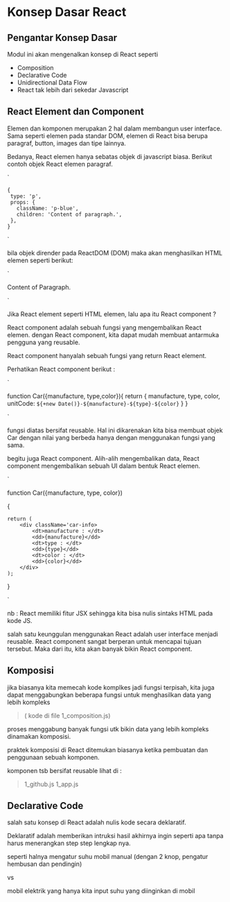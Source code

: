 # Konsep Dasar React

## Pengantar Konsep Dasar

Modul ini akan mengenalkan konsep di React seperti
* Composition
* Declarative Code
* Unidirectional Data Flow
* React tak lebih dari sekedar Javascript

## React Element dan Component

Elemen dan komponen merupakan 2 hal dalam membangun user interface.
Sama seperti elemen pada standar DOM, elemen di React bisa berupa paragraf, button, images dan tipe lainnya.

Bedanya, React elemen hanya sebatas objek di javascript biasa. Berikut contoh objek React elemen paragraf.

`

    {
     type: 'p',
     props: {
       className: 'p-blue',
       children: 'Content of paragraph.',
     },
    }

`

bila objek dirender pada ReactDOM (DOM) maka akan menghasilkan HTML elemen seperti berikut:

`

<p class='p-blue'>Content of Paragraph. </p>

`

Jika React element seperti HTML elemen, lalu apa itu React component ?

React component adalah sebuah fungsi yang mengembalikan React elemen. dengan React component, kita dapat mudah membuat antarmuka pengguna yang reusable.

React component hanyalah sebuah fungsi yang return React element.

Perhatikan React component berikut :

`


function Car({manufacture, type,color}){
    return {
        manufacture,
        type,
        color,
        unitCode: `${+new Date()}-${manufacture}-${type}-${color}`
    }
}


`

fungsi diatas bersifat reusable. Hal ini dikarenakan kita bisa membuat objek Car dengan nilai yang berbeda hanya dengan menggunakan fungsi yang sama.

begitu juga React component. Alih-alih mengembalikan data, React component mengembalikan sebuah UI dalam bentuk React elemen.

`

function Car({manufacture, type, color})

{

    return (
        <div className='car-info>
            <dt>manufacture : </dt>
            <dd>{manufacture}</dd>
            <dt>type : </dt>
            <dd>{type}</dd>
            <dt>color : </dt>
            <dd>{color}</dd>
        </div>
    );

}


`

nb : React memiliki fitur JSX sehingga kita bisa nulis sintaks HTML pada kode JS.

salah satu keunggulan menggunakan React adalah user interface menjadi reusable. React component sangat berperan untuk mencapai tujuan tersebut. Maka dari itu, kita akan banyak bikin React component.

## Komposisi

jika biasanya kita memecah kode komplkes jadi fungsi terpisah, kita juga dapat menggabungkan beberapa fungsi untuk menghasilkan data yang lebih kompleks 

> ( kode di file 1_composition.js)

proses menggabung banyak fungsi utk bikin data yang lebih kompleks dinamakan komposisi.

praktek komposisi di React ditemukan biasanya ketika pembuatan dan penggunaan sebuah komponen.

komponen tsb bersifat reusable
lihat di :
> 1_github.js
> 1_app.js

## Declarative Code

salah satu konsep di React adalah nulis kode secara deklaratif.

Deklaratif adalah memberikan intruksi hasil akhirnya ingin seperti apa tanpa harus menerangkan step step lengkap nya.

seperti halnya mengatur suhu mobil manual (dengan 2 knop, pengatur hembusan dan pendingin)

vs

mobil elektrik yang hanya kita input suhu yang diinginkan di mobil
